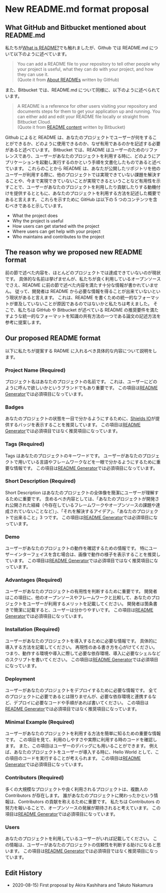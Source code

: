 # New README.md format proposal

## What GitHub and Bitbucket mentioned about README.md

私たちが[What is README?](https://leadyou.hacknock.com)でも触れましたが、Github では README.md について以下のように述べています。

> You can add a README file to your repository to tell other people why your project is useful, what they can do with your project, and how they can use it.  
> (Quote it from [About READMEs](https://docs.github.com/en/github/creating-cloning-and-archiving-repositories/about-readmes) written by GitHub)

また、Bitbucket では、README.md について同様に、以下のように述べられています。

> A README is a reference for other users visiting your repository and documents steps for them to get your application up and running. You can either add and edit your README file locally or straight from Bitbucket Cloud.  
> (Quote it from [README content](https://support.atlassian.com/bitbucket-cloud/docs/readme-content/) written by Bitbucket)

Github によると README は、あなたのプロジェクトでユーザーが何をすることができるか、どのように使用できるのか、なぜ有用であるのかを記述する必要があると述べています。
Bitbucket では、README はユーザーのためのリファレンスであり、ユーザーがあなたのプロジェクトを利用する時に、どのようにアプリケーションを起動し実行するのかという手順を文書化したものであると述べています。
これらのことから README は、あなたが公開したリポジトリを他のユーザーが利用する際に、他のプロジェクトでは実現できていない課題を解決することや、今まで実現できていないことが実現できるということなど有用性を示すことで、ユーザーがあなたのプロジェクトを利用したり貢献したりする動機付けを提供するとともに、あなたのプロジェクトを利用する方法を記述した概要であると言えます。
これらを示すために GitHub は以下の 5 つのコンテンツを含むべきであると示しています。

- What the project does
- Why the project is useful
- How users can get started with the project
- Where users can get help with your project
- Who maintains and contributes to the project

## The reason why we proposed new README format

前の節で述べた内容を、ほとんどのプロジェクトでは達成できていないのが現状です。
具体的な名前は挙げませんが、私たちが良く利用しているオープンソースでさえ、README に前の節で述べた内容を満たす十分な情報が書かれていません。
従って、開発者は README から必要な情報を得ることが出来ていないという現状があると言えます。
これは、README を書くための統一的なフォーマットが普及していないことが原因であるのではないかと私たちは考えました。
そこで、私たちは GitHub や Bitbucket が述べている README の推奨要件を満たすような統一的なフォーマットを知識の共有方法の一つである論文の記述方法を参考に提案します。

## Our proposed README format

以下に私たちが提案する RADME に入れるべき具体的な内容について説明をします。

### Project Name (Required)

プロジェクト名はあなたのプロジェクトの名前です。
これは、ユーザーにどのように呼んで欲しいかというブランドでもあり重要です。
この項目は[README Generator](https://generator.hacknock.com)では必須項目になっています。

### Badges

あなたのプロジェクトの状態を一目で分かるようにするために、[Shields IO](https://shields.io/)が提供するバッジを表示することを推奨しています。
この項目は[README Generator](https://generator.hacknock.com)では必須項目ではなく推奨項目になっています。

### Tags (Required)

Tags はあなたのプロジェクトのキーワードです。
ユーザーがあなたのプロジェクトで用いている言語やフレームワークなどを一眼で分かるようにするために重要な情報です。
この項目は[README Generator](https://generator.hacknock.com)では必須項目になっています。

### Short Description (Required)

Short Description はあなたのプロジェクトの全体像を簡潔にユーザーが理解するために重要です。
含めるべき内容としては、「あなたのプロジェクトが開発され公開された経緯（今存在しているフレームワークやオープンソースの課題や達成されていないことなど）」、「それを解決するアイデア」、「あなたのプロジェクトで出来ること」3 つです。
この項目は[README Generator](https://generator.hacknock.com)では必須項目になっています。

### Demo

ユーザーがあなたのプロジェクトの動作を確認するための情報です。
特にユーザーインターフェイスを含む場合は、画像で動作の様子を表示することを推奨しています。
この項目は[README Generator](https://generator.hacknock.com)では必須項目ではなく推奨項目になっています。

### Advantages (Required)

ユーザーがあなたのプロジェクトの有用性を判断するために重要です。
開発者はこの項目に、他のオープンソースやフレームワークと比較して、あなたのプロジェクトをユーザーが利用するメリットを記載してください。
開発者は箇条書きで簡潔に記載すると、ユーザーは分かりやすいです。
この項目は[README Generator](https://generator.hacknock.com)では必須項目になっています。

### Installation (Required)

ユーザーがあなたのプロジェクトを導入するために必要な情報です。
具体的に導入する方法を記載してください。
再現性のある書き方を心がけてください。つまり、動作する環境や導入に際して必要な依存環境、導入に必要なシェルなどのスクリプトを書いてください。
この項目は[README Generator](https://generator.hacknock.com)では必須項目になっています。

### Deployment

ユーザーがあなたのプロジェクトをデプロイするために必要な情報です。
全てのプロジェクトに必要であるとは限りませんが、必要な依存環境と連携するなど、デプロイに必要なコードや手順があれば書いてください。
この項目は[README Generator](https://generator.hacknock.com)では必須項目ではなく推奨項目になっています。

### Minimal Example (Required)

ユーザーがあなたのプロジェクトを利用する方法を簡単に知るための重要な情報です。
この項目を見て、利用のしやすさや実際に利用する時のコードを確認します。
また、この項目はユーザーのデバッグにも用いることができます。
例えば、あなたのプロジェクトをユーザーが導入する時に、Hello World として、この項目のコードを実行することが考えられます。
この項目は[README Generator](https://generator.hacknock.com)では必須項目になっています。

### Contributors (Required)

多くの大規模なプロジェクトや良く利用されるプロジェクトは、複数人の Contributors が存在します。
誰があなたのプロジェクトに関わったかという情報は、Contributors の貢献を称えるために重要です。
私たちは Contributors の努力を報いることで、オープンソースの発展が期待されると考えています。
この項目は[README Generator](https://generator.hacknock.com)では必須項目になっています。

### Users

あなたのプロジェクトを利用しているユーザーがいれば記載してください。
この情報は、ユーザーがあなたのプロジェクトの信頼性を判断する助けになると思います。
この項目は[README Generator](https://generator.hacknock.com)では必須項目ではなく推奨項目になっています。

## Edit History

- 2020-08-15) First proposal by Akira Kashihara and Takuto Nakamura
